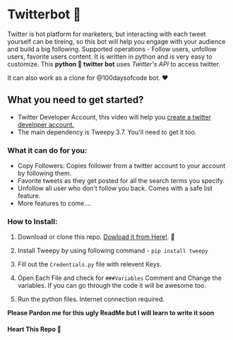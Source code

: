 # Twitterbot :snake:
Twitter is hot platform for marketers, but interacting with each tweet yourself can be tireing, so this bot will help you engage with your audience and build a big following. Supported operations - Follow users, unfollow users, favorite users content. It is written in python and is very easy to customize. This **python :snake: twitter bot** uses *Twitter's API* to access twitter.

It can also work as a clone for @100daysofcode bot. :heart:

## What you need to get started?
* Twitter Developer Account, this video will help you [create a twitter developer account.](https://www.youtube.com/watch?v=VpJbj81dA4Q)
* The main dependency is Tweepy 3.7. You'll need to get it too.

### What it can do for you:

* Copy Followers: Copies follower from a twitter account to your account by following them. 
* Favorite tweets as they get posted for all the search terms you specify.
* Unfollow all user who don't follow you back. Comes with a safe list feature.
* More features to come....

### How to Install:
1. Download or clone this repo. [Dowload it from Here!](https://github.com/therohitdas/twitterbot/archive/master.zip). :file_folder:
2. Install Tweepy by using following command - ```pip install tweepy```

3. Fill out the `Credentials.py` file with relevent Keys.
4. Open Each File and check for `###Variables` Comment and Change the variables. If you can go through the code it will be awesome too.
5. Run the python files. Internet connection required.

**Please Pardon me for this ugly ReadMe but I will learn to write it soon**

#### Heart This Repo :gift_heart: 
